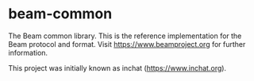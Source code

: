 beam-common
=============

The Beam common library. This is the reference implementation for the Beam protocol and format.
Visit https://www.beamproject.org for further information.

This project was initially known as inchat (https://www.inchat.org).
